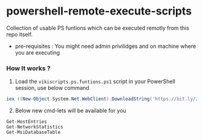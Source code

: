 # powershell-remote-execute-scripts

Collection of usable PS funtions which can be executed remotly from this repo itself.

* pre-requisites : You might need admin privilidges and  on machine where you are executing

### How It works ?

1. Load the `vikiscripts.ps.funtions.ps1` script in your PowerShell session, use below command

```powershell
iex ((New-Object System.Net.WebClient).DownloadString('https://bit.ly/2NnlJlS'))
```

2. Below new cmd-lets will be available for you

```
Get-HostEntries
Get-NetworkStatistics
Get-MsiDatabaseTable
```
